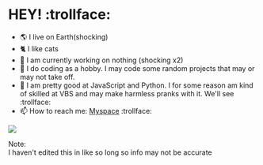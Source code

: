 # HEY! :trollface:
<!-- 
**What-ever-this-is/what-ever-this-is** is a ✨ _special_ ✨ repository because its `README.md` (this file) appears on your GitHub profile.

Here are some ideas to get you started:

- 🔭 I’m currently working on ...
- 🌱 I’m currently learning ...
- 👯 I’m looking to collaborate on ...
- 🤔 I’m looking for help with ...
- 💬 Ask me about ...
- 📫 How to reach me: ...
- 😄 Pronouns: ...
- ⚡ Fun fact: ...
-->
- 🌎 I live on Earth(shocking)
- 🐈 I like cats
- 🔭 I am currently working on nothing (shocking x2)
- 🎈 I do coding as a hobby. I may code some random projects that may or may not take off.
- 🌱 I am pretty good at JavaScript and Python. I for some reason am kind of skilled at VBS and may make harmless pranks with it. We'll see :trollface:
- 📫 How to reach me: [Myspace](https://yuchestart.github.io/Contact-Me/) :trollface:
<img src="./rickrolll.gif">

Note:<br>
I haven't edited this in like so long so info may not be accurate
